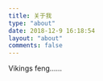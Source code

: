 ```yaml
---
title: 关于我
type: "about"
date: 2018-12-9 16:18:54
layout: "about"
comments: false
---
```


Vikings feng......
